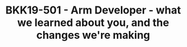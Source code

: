 ---
categories:
- bkk19
description: Weve heard what youve said and were making a series of significant changes
  to our Developer and Community websites to help you learn, develop, and collaborate
  on Arm.<br><br>Join us to explore the new ways you can connect with our developer
  content and help us discover what works, and what doesnt, about our updated Arm
  Developer journeys.<br><br><br>
image: /assets/images/featured-images/bkk19/BKK19-501.png
session_attendee_num: '22'
session_id: BKK19-501
session_room: Session Room 1 (Lotus 1-2)
session_slot:
  end_time: '2019-04-05 08:55:00'
  start_time: '2019-04-05 08:30:00'
session_speakers:
- speaker_bio: Chris Royston works in Arms Partner Enablement group and leads the
    developer web content and technical website development team at Arm.<br /><br
    />We are responsible for researching, defining, and delivering changes to Arm’s
    technical content delivery services and platforms to better connect our users
    with the information they need, when they need it enabling them get the best out
    of developing on Arm products or technologies.<br /><br />We are committed to
    removing the barriers to developing on Arm.
  speaker_company: Arm
  speaker_image: /assets/images/speakers/bkk19/chris-royston.jpg
  speaker_location: chris.royston@arm.com
  speaker_name: Chris Royston
  speaker_position: Senior Manager, Content Services
  speaker_username: chris.royston
session_track: Open Source Development
tag: session
tags:
- Arm on Arm
title: BKK19-501 - Arm Developer - what we learned about you, and the changes we're
  making
youtube_video_url: https://www.youtube.com/watch?v=mZhej26wVsk
amazon_s3_presentation_url: https://static.linaro.org/connect/bkk19/presentations/bkk19-501.pdf
amazon_s3_video_url: https://static.linaro.org/connect/bkk19/videos/bkk19-501.mp4
---